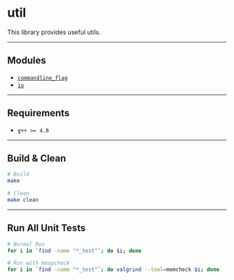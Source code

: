 # util
This library provides useful utils.

---
## Modules
* [`commandline_flag`](commandline_flag.h)
* [`io`](io.h)

---
## Requirements
* `g++ >= 4.8`

---
## Build & Clean
```bash
# Build
make

# Clean
make clean
```

---
## Run All Unit Tests
```bash
# Normal Run
for i in `find -name "*_test"`; do $i; done

# Run with Heapcheck
for i in `find -name "*_test"`; do valgrind --tool=memcheck $i; done
```
